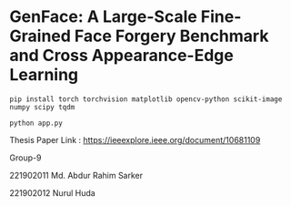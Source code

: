 # GenFace: A Large-Scale Fine-Grained Face Forgery Benchmark and Cross Appearance-Edge Learning

`pip install torch torchvision matplotlib opencv-python scikit-image numpy scipy tqdm`

`python app.py`

Thesis Paper Link : https://ieeexplore.ieee.org/document/10681109

Group-9

221902011 Md. Abdur Rahim Sarker

221902012 Nurul Huda
